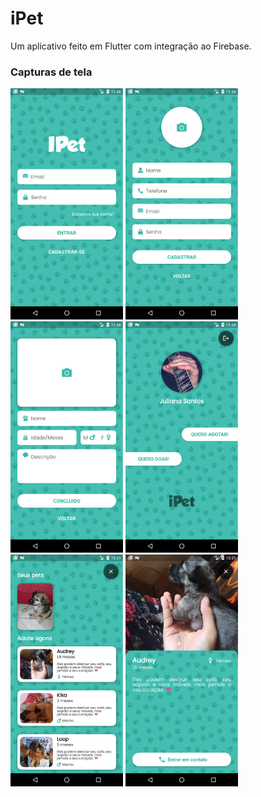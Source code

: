 # iPet

Um aplicativo feito em Flutter com integração ao Firebase.

### Capturas de tela

<p float="left">
	<img src="readme/1.png" width="180"/>
	<img src="readme/2.png" width="180"/>
	<img src="readme/3.png" width="180"/>
	<img src="readme/4.png" width="180"/>
    <img src="readme/5.png" width="180"/>
	<img src="readme/6.png" width="180"/>
</p>
